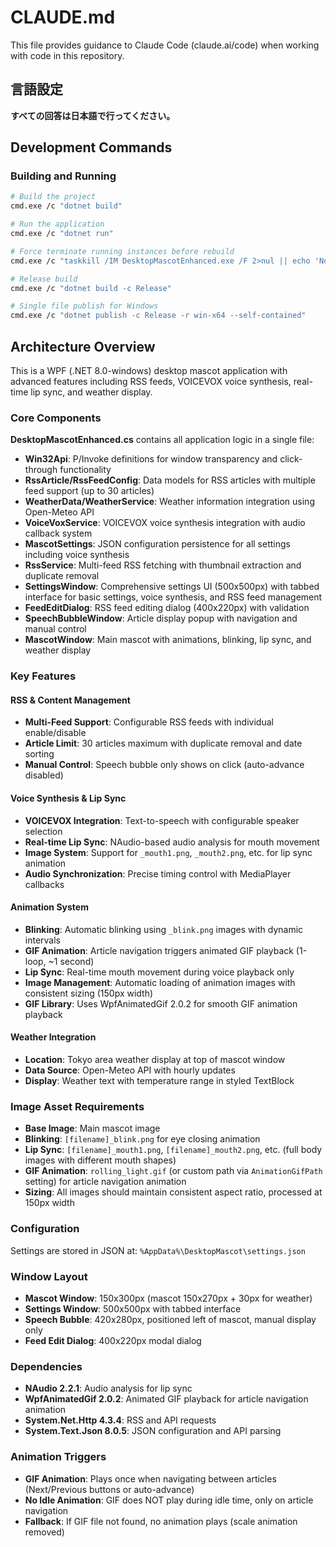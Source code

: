 # CLAUDE.md

This file provides guidance to Claude Code (claude.ai/code) when working with code in this repository.

## 言語設定
**すべての回答は日本語で行ってください。**

## Development Commands

### Building and Running
```bash
# Build the project
cmd.exe /c "dotnet build"

# Run the application
cmd.exe /c "dotnet run"

# Force terminate running instances before rebuild
cmd.exe /c "taskkill /IM DesktopMascotEnhanced.exe /F 2>nul || echo 'No process found'"

# Release build
cmd.exe /c "dotnet build -c Release"

# Single file publish for Windows
cmd.exe /c "dotnet publish -c Release -r win-x64 --self-contained"
```

## Architecture Overview

This is a WPF (.NET 8.0-windows) desktop mascot application with advanced features including RSS feeds, VOICEVOX voice synthesis, real-time lip sync, and weather display.

### Core Components

**DesktopMascotEnhanced.cs** contains all application logic in a single file:

- **Win32Api**: P/Invoke definitions for window transparency and click-through functionality
- **RssArticle/RssFeedConfig**: Data models for RSS articles with multiple feed support (up to 30 articles)
- **WeatherData/WeatherService**: Weather information integration using Open-Meteo API
- **VoiceVoxService**: VOICEVOX voice synthesis integration with audio callback system
- **MascotSettings**: JSON configuration persistence for all settings including voice synthesis
- **RssService**: Multi-feed RSS fetching with thumbnail extraction and duplicate removal
- **SettingsWindow**: Comprehensive settings UI (500x500px) with tabbed interface for basic settings, voice synthesis, and RSS feed management
- **FeedEditDialog**: RSS feed editing dialog (400x220px) with validation
- **SpeechBubbleWindow**: Article display popup with navigation and manual control
- **MascotWindow**: Main mascot with animations, blinking, lip sync, and weather display

### Key Features

#### RSS & Content Management
- **Multi-Feed Support**: Configurable RSS feeds with individual enable/disable
- **Article Limit**: 30 articles maximum with duplicate removal and date sorting
- **Manual Control**: Speech bubble only shows on click (auto-advance disabled)

#### Voice Synthesis & Lip Sync
- **VOICEVOX Integration**: Text-to-speech with configurable speaker selection
- **Real-time Lip Sync**: NAudio-based audio analysis for mouth movement
- **Image System**: Support for `_mouth1.png`, `_mouth2.png`, etc. for lip sync animation
- **Audio Synchronization**: Precise timing control with MediaPlayer callbacks

#### Animation System
- **Blinking**: Automatic blinking using `_blink.png` images with dynamic intervals
- **GIF Animation**: Article navigation triggers animated GIF playback (1-loop, ~1 second)
- **Lip Sync**: Real-time mouth movement during voice playback only
- **Image Management**: Automatic loading of animation images with consistent sizing (150px width)
- **GIF Library**: Uses WpfAnimatedGif 2.0.2 for smooth GIF animation playback

#### Weather Integration
- **Location**: Tokyo area weather display at top of mascot window
- **Data Source**: Open-Meteo API with hourly updates
- **Display**: Weather text with temperature range in styled TextBlock

### Image Asset Requirements
- **Base Image**: Main mascot image
- **Blinking**: `[filename]_blink.png` for eye closing animation
- **Lip Sync**: `[filename]_mouth1.png`, `[filename]_mouth2.png`, etc. (full body images with different mouth shapes)
- **GIF Animation**: `rolling_light.gif` (or custom path via `AnimationGifPath` setting) for article navigation animation
- **Sizing**: All images should maintain consistent aspect ratio, processed at 150px width

### Configuration
Settings are stored in JSON at: `%AppData%\DesktopMascot\settings.json`

### Window Layout
- **Mascot Window**: 150x300px (mascot 150x270px + 30px for weather)
- **Settings Window**: 500x500px with tabbed interface
- **Speech Bubble**: 420x280px, positioned left of mascot, manual display only
- **Feed Edit Dialog**: 400x220px modal dialog

### Dependencies
- **NAudio 2.2.1**: Audio analysis for lip sync
- **WpfAnimatedGif 2.0.2**: Animated GIF playback for article navigation animation
- **System.Net.Http 4.3.4**: RSS and API requests
- **System.Text.Json 8.0.5**: JSON configuration and API parsing

### Animation Triggers
- **GIF Animation**: Plays once when navigating between articles (Next/Previous buttons or auto-advance)
- **No Idle Animation**: GIF does NOT play during idle time, only on article navigation
- **Fallback**: If GIF file not found, no animation plays (scale animation removed)